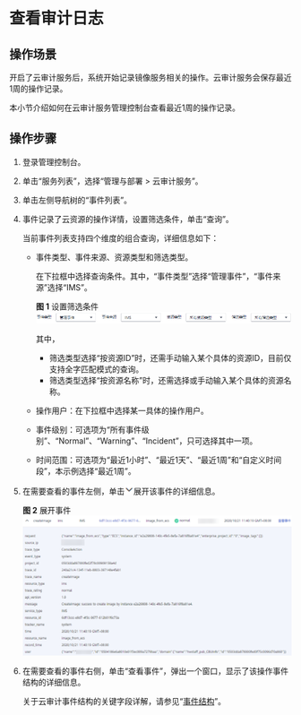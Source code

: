# 查看审计日志<a name="ims_01_0337"></a>

## 操作场景<a name="section32511344104810"></a>

开启了云审计服务后，系统开始记录镜像服务相关的操作。云审计服务会保存最近1周的操作记录。

本小节介绍如何在云审计服务管理控制台查看最近1周的操作记录。

## 操作步骤<a name="section1473437092718"></a>

1.  登录管理控制台。
2.  单击“服务列表”，选择“管理与部署 \> 云审计服务”。
3.  单击左侧导航树的“事件列表”。
4.  事件记录了云资源的操作详情，设置筛选条件，单击“查询”。

    当前事件列表支持四个维度的组合查询，详细信息如下：

    -   事件类型、事件来源、资源类型和筛选类型。

        在下拉框中选择查询条件。其中，“事件类型”选择“管理事件”，“事件来源”选择“IMS”。

        **图 1**  设置筛选条件<a name="fig8564232548"></a>  
        ![](figures/设置筛选条件.png "设置筛选条件")

        其中，

        -   筛选类型选择“按资源ID”时，还需手动输入某个具体的资源ID，目前仅支持全字匹配模式的查询。
        -   筛选类型选择“按资源名称”时，还需选择或手动输入某个具体的资源名称。

    -   操作用户：在下拉框中选择某一具体的操作用户。
    -   事件级别：可选项为“所有事件级别”、“Normal”、“Warning”、“Incident”，只可选择其中一项。
    -   时间范围：可选项为“最近1小时”、“最近1天”、“最近1周”和“自定义时间段”，本示例选择“最近1周”。

5.  在需要查看的事件左侧，单击![](figures/1.png)展开该事件的详细信息。

    **图 2**  展开事件<a name="fig1797412202012"></a>  
    ![](figures/展开事件.png "展开事件")

6.  在需要查看的事件右侧，单击“查看事件”，弹出一个窗口，显示了该操作事件结构的详细信息。

    关于云审计事件结构的关键字段详解，请参见“[事件结构](https://support.huaweicloud.com/usermanual-cts/cts_03_0010.html)”。


